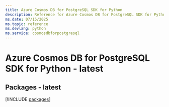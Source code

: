 ```yaml
---
title: Azure Cosmos DB for PostgreSQL SDK for Python
description: Reference for Azure Cosmos DB for PostgreSQL SDK for Python
ms.date: 07/15/2025
ms.topic: reference
ms.devlang: python
ms.service: cosmosdbforpostgresql
---
```

# Azure Cosmos DB for PostgreSQL SDK for Python - latest
## Packages - latest
[!INCLUDE [packages](cosmos-db-for-postgresql-index.md)]